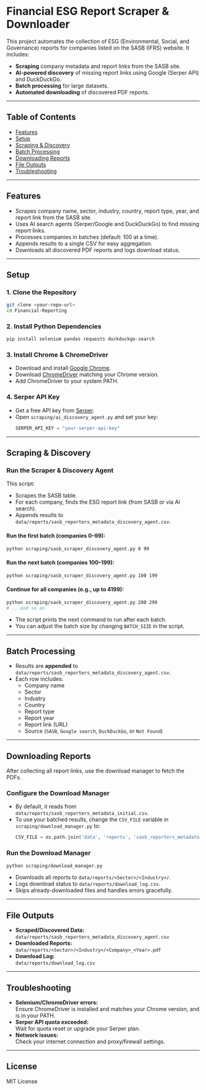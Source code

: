 # Financial ESG Report Scraper & Downloader

This project automates the collection of ESG (Environmental, Social, and Governance) reports for companies listed on the SASB (IFRS) website. It includes:
- **Scraping** company metadata and report links from the SASB site.
- **AI-powered discovery** of missing report links using Google (Serper API) and DuckDuckGo.
- **Batch processing** for large datasets.
- **Automated downloading** of discovered PDF reports.

---

## Table of Contents

- [Features](#features)
- [Setup](#setup)
- [Scraping & Discovery](#scraping--discovery)
- [Batch Processing](#batch-processing)
- [Downloading Reports](#downloading-reports)
- [File Outputs](#file-outputs)
- [Troubleshooting](#troubleshooting)

---

## Features

- Scrapes company name, sector, industry, country, report type, year, and report link from the SASB site.
- Uses AI search agents (Serper/Google and DuckDuckGo) to find missing report links.
- Processes companies in batches (default: 100 at a time).
- Appends results to a single CSV for easy aggregation.
- Downloads all discovered PDF reports and logs download status.

---

## Setup

### 1. **Clone the Repository**
```sh
git clone <your-repo-url>
cd Financial-Reporting
```

### 2. **Install Python Dependencies**
```sh
pip install selenium pandas requests duckduckgo-search
```

### 3. **Install Chrome & ChromeDriver**
- Download and install [Google Chrome](https://www.google.com/chrome/).
- Download [ChromeDriver](https://sites.google.com/chromium.org/driver/) matching your Chrome version.
- Add ChromeDriver to your system PATH.

### 4. **Serper API Key**
- Get a free API key from [Serper](https://serper.dev/).
- Open `scraping/ai_discovery_agent.py` and set your key:
  ```python
  SERPER_API_KEY = "your-serper-api-key"
  ```

---

## Scraping & Discovery

### **Run the Scraper & Discovery Agent**

This script:
- Scrapes the SASB table.
- For each company, finds the ESG report link (from SASB or via AI search).
- Appends results to `data/reports/sasb_reporters_metadata_discovery_agent.csv`.

#### **Run the first batch (companies 0–99):**
```sh
python scraping/sasb_scraper_discovery_agent.py 0 99
```

#### **Run the next batch (companies 100–199):**
```sh
python scraping/sasb_scraper_discovery_agent.py 100 199
```

#### **Continue for all companies (e.g., up to 4199):**
```sh
python scraping/sasb_scraper_discovery_agent.py 200 299
# ...and so on
```

- The script prints the next command to run after each batch.
- You can adjust the batch size by changing `BATCH_SIZE` in the script.

---

## Batch Processing

- Results are **appended** to `data/reports/sasb_reporters_metadata_discovery_agent.csv`.
- Each row includes:
  - Company name
  - Sector
  - Industry
  - Country
  - Report type
  - Report year
  - Report link (URL)
  - Source (`SASB`, `Google search`, `DuckDuckGo`, or `Not Found`)

---

## Downloading Reports

After collecting all report links, use the download manager to fetch the PDFs.

### **Configure the Download Manager**
- By default, it reads from `data/reports/sasb_reporters_metadata_initial.csv`.
- To use your batched results, change the `CSV_FILE` variable in `scraping/download_manager.py` to:
  ```python
  CSV_FILE = os.path.join('data', 'reports', 'sasb_reporters_metadata_discovery_agent.csv')
  ```

### **Run the Download Manager**
```sh
python scraping/download_manager.py
```

- Downloads all reports to `data/reports/<Sector>/<Industry>/`.
- Logs download status to `data/reports/download_log.csv`.
- Skips already-downloaded files and handles errors gracefully.

---

## File Outputs

- **Scraped/Discovered Data:**  
  `data/reports/sasb_reporters_metadata_discovery_agent.csv`
- **Downloaded Reports:**  
  `data/reports/<Sector>/<Industry>/<Company>_<Year>.pdf`
- **Download Log:**  
  `data/reports/download_log.csv`

---

## Troubleshooting

- **Selenium/ChromeDriver errors:**  
  Ensure ChromeDriver is installed and matches your Chrome version, and is in your PATH.
- **Serper API quota exceeded:**  
  Wait for quota reset or upgrade your Serper plan.
- **Network issues:**  
  Check your internet connection and proxy/firewall settings.

---

## License

MIT License 